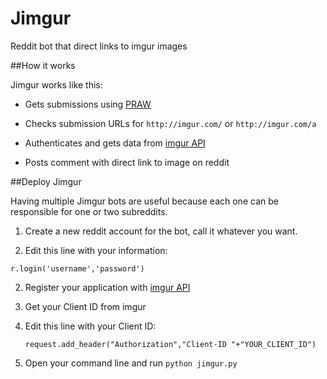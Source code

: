 Jimgur
======

Reddit bot that direct links to imgur images

##How it works

Jimgur works like this:

* Gets submissions using [PRAW](https://praw.readthedocs.org/en/latest/)

* Checks submission URLs for `http://imgur.com/` or `http://imgur.com/a`

* Authenticates and gets data from [imgur API](https://api.imgur.com/)

* Posts comment with direct link to image on reddit

##Deploy Jimgur

Having multiple Jimgur bots are useful because each one can be responsible for one or two subreddits.

1. Create a new reddit account for the bot, call it whatever you want.

2.  Edit this line with your information:

   `r.login('username','password')`

2. Register your application with [imgur API](https://api.imgur.com/)

3. Get your Client ID from imgur

4. Edit this line with your Client ID:

   `request.add_header("Authorization","Client-ID "+"YOUR_CLIENT_ID")`

5. Open your command line and run `python jimgur.py`

